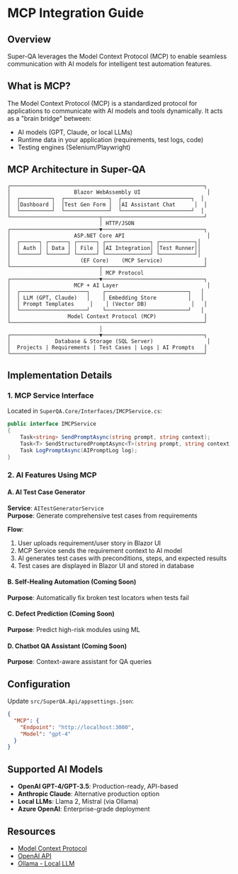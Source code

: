 # MCP Integration Guide

## Overview

Super-QA leverages the Model Context Protocol (MCP) to enable seamless communication with AI models for intelligent test automation features.

## What is MCP?

The Model Context Protocol (MCP) is a standardized protocol for applications to communicate with AI models and tools dynamically. It acts as a "brain bridge" between:

- AI models (GPT, Claude, or local LLMs)
- Runtime data in your application (requirements, test logs, code)
- Testing engines (Selenium/Playwright)

## MCP Architecture in Super-QA

```
┌─────────────────────────────────────────────────────────────┐
│                    Blazor WebAssembly UI                     │
│  ┌──────────┐  ┌──────────────┐  ┌──────────────────────┐  │
│  │Dashboard │  │Test Gen Form │  │AI Assistant Chat      │  │
│  └──────────┘  └──────────────┘  └──────────────────────┘  │
└────────────────────────────┬────────────────────────────────┘
                             │ HTTP/JSON
┌────────────────────────────▼────────────────────────────────┐
│                    ASP.NET Core API                          │
│  ┌──────┐ ┌──────┐ ┌──────┐ ┌──────────────┐ ┌───────────┐│
│  │ Auth │ │ Data │ │ File │ │AI Integration│ │Test Runner││
│  └──────┘ └──────┘ └──────┘ └──────────────┘ └───────────┘│
│                      (EF Core)    (MCP Service)             │
└────────────────────────────┬────────────────────────────────┘
                             │ MCP Protocol
┌────────────────────────────▼────────────────────────────────┐
│                    MCP + AI Layer                            │
│  ┌─────────────────────┐    ┌──────────────────────────┐   │
│  │ LLM (GPT, Claude)   │    │ Embedding Store          │   │
│  │ Prompt Templates     │    │ (Vector DB)              │   │
│  └─────────────────────┘    └──────────────────────────┘   │
│                  Model Context Protocol (MCP)               │
└─────────────────────────────────────────────────────────────┘
                             │
┌────────────────────────────▼────────────────────────────────┐
│              Database & Storage (SQL Server)                 │
│  Projects | Requirements | Test Cases | Logs | AI Prompts   │
└─────────────────────────────────────────────────────────────┘
```

## Implementation Details

### 1. MCP Service Interface

Located in `SuperQA.Core/Interfaces/IMCPService.cs`:

```csharp
public interface IMCPService
{
    Task<string> SendPromptAsync(string prompt, string context);
    Task<T> SendStructuredPromptAsync<T>(string prompt, string context);
    Task LogPromptAsync(AIPromptLog log);
}
```

### 2. AI Features Using MCP

#### A. AI Test Case Generator

**Service**: `AITestGeneratorService`  
**Purpose**: Generate comprehensive test cases from requirements

**Flow**:
1. User uploads requirement/user story in Blazor UI
2. MCP Service sends the requirement context to AI model
3. AI generates test cases with preconditions, steps, and expected results
4. Test cases are displayed in Blazor UI and stored in database

#### B. Self-Healing Automation (Coming Soon)

**Purpose**: Automatically fix broken test locators when tests fail

#### C. Defect Prediction (Coming Soon)

**Purpose**: Predict high-risk modules using ML

#### D. Chatbot QA Assistant (Coming Soon)

**Purpose**: Context-aware assistant for QA queries

## Configuration

Update `src/SuperQA.Api/appsettings.json`:

```json
{
  "MCP": {
    "Endpoint": "http://localhost:3000",
    "Model": "gpt-4"
  }
}
```

## Supported AI Models

- **OpenAI GPT-4/GPT-3.5**: Production-ready, API-based
- **Anthropic Claude**: Alternative production option
- **Local LLMs**: Llama 2, Mistral (via Ollama)
- **Azure OpenAI**: Enterprise-grade deployment

## Resources

- [Model Context Protocol](https://modelcontextprotocol.io)
- [OpenAI API](https://platform.openai.com/docs)
- [Ollama - Local LLM](https://ollama.ai)
